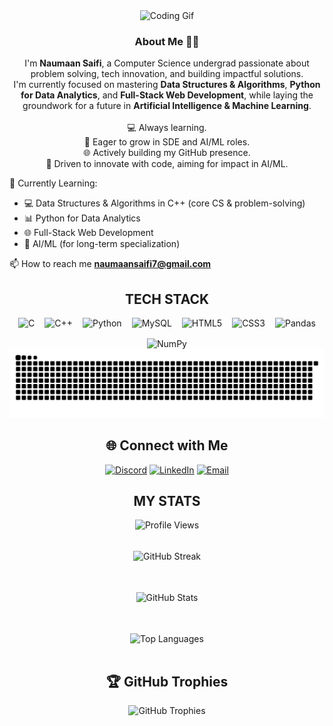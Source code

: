 <div align="center">
  <img src="https://media.giphy.com/media/qgQUggAC3Pfv687qPC/giphy.gif" width="200" alt="Coding Gif" />
</div>

<h3 align="center">About Me 👨‍💻</h3>

<p align="center">
  I'm <strong>Naumaan Saifi</strong>, a Computer Science undergrad passionate about problem solving, tech innovation, and building impactful solutions. <br/>
  I'm currently focused on mastering 
  <strong>Data Structures & Algorithms</strong>, 
  <strong>Python for Data Analytics</strong>, and 
  <strong>Full-Stack Web Development</strong>, while laying the groundwork for a future in 
  <strong>Artificial Intelligence & Machine Learning</strong>. <br/><br/>
  💻 Always learning.<br/>
  🚀 Eager to grow in SDE and AI/ML roles.<br/>
  🌐 Actively building my GitHub presence.<br/>
  🎯 Driven to innovate with code, aiming for impact in AI/ML.
</p>




🌱 Currently Learning:
- 💻 Data Structures & Algorithms in C++ (core CS & problem-solving)
- 📊 Python for Data Analytics 
- 🌐 Full-Stack Web Development
- 🤖 AI/ML (for long-term specialization)

📫 How to reach me **naumaansaifi7@gmail.com**



<h2 align="center">TECH STACK</h2>


<div style="display: flex; justify-content: center; align-items: center; flex-wrap:wrap; gap:1rem">
    <img src="https://img.shields.io/badge/C-00599C?style=for-the-badge&logo=c&logoColor=white" alt="C"/>
    <img src="https://img.shields.io/badge/C++-00599C?style=for-the-badge&logo=c%2B%2B&logoColor=white" alt="C++"/>
    <img src="https://img.shields.io/badge/Python-3670A0?style=for-the-badge&logo=python&logoColor=ffdd54" alt="Python"/>
    <img src="https://img.shields.io/badge/MySQL-4479A1?style=for-the-badge&logo=mysql&logoColor=white" alt="MySQL"/>
    <img src="https://img.shields.io/badge/HTML5-E34F26?style=for-the-badge&logo=html5&logoColor=white" alt="HTML5"/>
    <img src="https://img.shields.io/badge/CSS3-1572B6?style=for-the-badge&logo=css3&logoColor=white" alt="CSS3"/>
    <img src="https://img.shields.io/badge/Pandas-150458?style=for-the-badge&logo=pandas&logoColor=white" alt="Pandas"/>
    <img src="https://img.shields.io/badge/NumPy-013243?style=for-the-badge&logo=numpy&logoColor=white" alt="NumPy"/>
</div>


<div align="center">
  <img src="https://raw.githubusercontent.com/NaumaanSaifi1/snk/output/github-contribution-grid-snake.svg" alt="GitHub Contribution Snake" />
</div>

<h2 align="center">🌐 Connect with Me</h2>

<div align="center">

[![Discord](https://img.shields.io/badge/Discord-%237289DA.svg?logo=discord&logoColor=white)](https://discord.com/users/1152302469972504576)
[![LinkedIn](https://img.shields.io/badge/LinkedIn-%230077B5.svg?logo=linkedin&logoColor=white)](https://linkedin.com/in/naumaansaifi)
[![Email](https://img.shields.io/badge/Email-D14836?logo=gmail&logoColor=white)](mailto:naumaansaifi7@gmail.com)

</div>


<h2 align="center"> MY STATS</h2>

<div align="center">
    <img src="https://komarev.com/ghpvc/?username=NaumaanSaifi1&color=blue&label=Profile+Views&style=flat-square" alt="Profile Views" />
    <br><br>
    <img src="https://nirzak-streak-stats.vercel.app/?user=NaumaanSaifi1&theme=dark&hide_border=false" alt="GitHub Streak" width="80%" style="margin: 1rem 0;" />
    <br><br>
    <img src="https://github-readme-stats.vercel.app/api?username=NaumaanSaifi1&theme=dark&hide_border=false&include_all_commits=true&count_private=false&show_icons=true" alt="GitHub Stats" width="80%" style="margin: 1rem 0;" />
    <br><br>
    <img src="https://github-readme-stats.vercel.app/api/top-langs/?username=NaumaanSaifi1&theme=dark&hide_border=false&include_all_commits=true&count_private=false&layout=compact" alt="Top Languages" width="80%" style="margin: 1rem 0;" />
</div>


<h2 align="center">🏆 GitHub Trophies</h2>

<p align="center">
  <img src="https://github-profile-trophy.vercel.app/?username=NaumaanSaifi1&theme=radical&no-frame=true&no-bg=false&margin-w=4" alt="GitHub Trophies" />
</p>





<!-- Proudly created with GPRM ( https://gprm.itsvg.in ) -->
